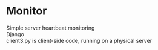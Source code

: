 # Monitor
Simple server heartbeat monitoring <br>
Django <br>
client3.py is client-side code, running on a physical server
